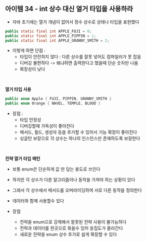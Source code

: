 ## 아이템 34 - int 상수 대신 열거 타입을 사용하라

- 자바 초기에는 열거 개념이 없어서 정수 상수로 상태나 타입을 표현했다

```java
public static final int APPLE_FUJI = 0;
public static final int APPLE_PIPPIN = 1;
public static final int APPLE_GRANNY_SMITH = 2;
```

- 이렇게 하면 단점 :
  - 타입이 안전하지 않다 : 다른 상수를 잘못 넣어도 컴파일러가 못 잡음
  - 디버깅 불편하다 -> 왜냐하면 출력한다고 했을때 단순 숫자만 나옴
  - 확장성이 낮다

<br/>
 
**열거 타입 사용**
```java
public enum Apple { FUJI, PIPPIN, GRANNY_SMITH }
public enum Orange { NAVEL, TEMPLE, BLOOD }
```

- 장점 :
  - 타입 안정성
  - 디버깅할때 가독성이 좋아진다
  - 메서드, 필드, 생성자 등을 추가할 수 있어서 기능 확장이 좋아진다
  - 싱글턴 보장으로 각 상수는 하나의 인스턴스만 존재하도록 보장한다 

<br/>

**전략 열거 타입 패턴**

- 보통 enum은 단순하게 값 만 담는 용도로 쓰인다
- 하지만 각 상수가 다른 알고리즘이나 동작을 가져야 하는 상황이 있다
- 그래서 각 상수에서 메서드를 오버라이딩하여 서로 다른 동작을 정의한다
- 데이터와 함께 사용할수 있다

- 장점
  - 전략을 enum으로 강제해서 잘못된 전략 사용이 불가능하다
  - 전략과 데이터를 한곳으로 묶을수 있어 응집도가 올라간다
  - 새로운 전략을 enum 상수 추가로 쉽게 확장할 수 있다

